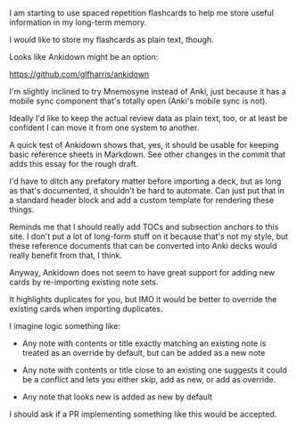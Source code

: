 I am starting to use spaced repetition flashcards to help me store useful
information in my long-term memory.

I would like to store my flashcards as plain text, though.

Looks like Ankidown might be an option:

https://github.com/glfharris/ankidown

I'm slightly inclined to try Mnemosyne instead of Anki, just because it has a
mobile sync component that's totally open (Anki's mobile sync is not).

Ideally I'd like to keep the actual review data as plain text, too, or at least
be confident I can move it from one system to another.

A quick test of Ankidown shows that, yes, it should be usable for keeping basic
reference sheets in Markdown. See other changes in the commit that adds this
essay for the rough draft.

I'd have to ditch any prefatory matter before importing a deck, but as long as
that's documented, it shouldn't be hard to automate. Can just put that in a
standard header block and add a custom template for rendering these things.

Reminds me that I should really add TOCs and subsection anchors to this site. I
don't put a lot of long-form stuff on it because that's not my style, but these
reference documents that can be converted into Anki decks would really benefit
from that, I think.

Anyway, Ankidown does not seem to have great support for adding new cards by
re-importing existing note sets.

It highlights duplicates for you, but IMO it would be better to override the
existing cards when importing duplicates.

I imagine logic something like:

* Any note with contents or title exactly matching an existing note is treated
  as an override by default, but can be added as a new note

* Any note with contents or title close to an existing one suggests it could be
  a conflict and lets you either skip, add as new, or add as override.

* Any note that looks new is added as new by default

I should ask if a PR implementing something like this would be accepted.
